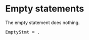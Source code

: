 # Empty statements

The empty statement does nothing.

<pre>
<a id="EmptyStmt">EmptyStmt</a> = .
</pre>
